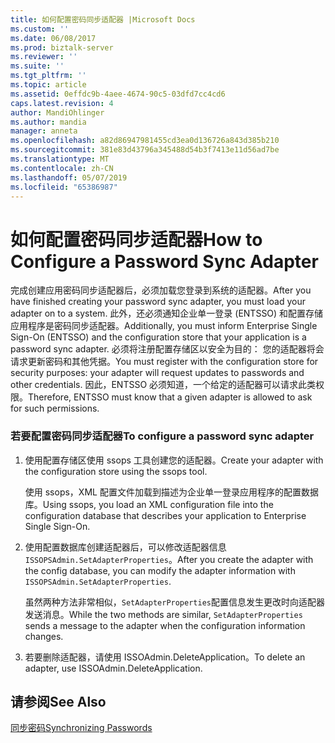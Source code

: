 ```yaml
---
title: 如何配置密码同步适配器 |Microsoft Docs
ms.custom: ''
ms.date: 06/08/2017
ms.prod: biztalk-server
ms.reviewer: ''
ms.suite: ''
ms.tgt_pltfrm: ''
ms.topic: article
ms.assetid: 0effdc9b-4aee-4674-90c5-03dfd7cc4cd6
caps.latest.revision: 4
author: MandiOhlinger
ms.author: mandia
manager: anneta
ms.openlocfilehash: a82d86947981455cd3ea0d136726a843d385b210
ms.sourcegitcommit: 381e83d43796a345488d54b3f7413e11d56ad7be
ms.translationtype: MT
ms.contentlocale: zh-CN
ms.lasthandoff: 05/07/2019
ms.locfileid: "65386987"
---
```

# <a name="how-to-configure-a-password-sync-adapter"></a><span data-ttu-id="54556-102">如何配置密码同步适配器</span><span class="sxs-lookup"><span data-stu-id="54556-102">How to Configure a Password Sync Adapter</span></span>
<span data-ttu-id="54556-103">完成创建应用密码同步适配器后，必须加载您登录到系统的适配器。</span><span class="sxs-lookup"><span data-stu-id="54556-103">After you have finished creating your password sync adapter, you must load your adapter on to a system.</span></span> <span data-ttu-id="54556-104">此外，还必须通知企业单一登录 (ENTSSO) 和配置存储应用程序是密码同步适配器。</span><span class="sxs-lookup"><span data-stu-id="54556-104">Additionally, you must inform Enterprise Single Sign-On (ENTSSO) and the configuration store that your application is a password sync adapter.</span></span> <span data-ttu-id="54556-105">必须将注册配置存储区以安全为目的： 您的适配器将会请求更新密码和其他凭据。</span><span class="sxs-lookup"><span data-stu-id="54556-105">You must register with the configuration store for security purposes: your adapter will request updates to passwords and other credentials.</span></span> <span data-ttu-id="54556-106">因此，ENTSSO 必须知道，一个给定的适配器可以请求此类权限。</span><span class="sxs-lookup"><span data-stu-id="54556-106">Therefore, ENTSSO must know that a given adapter is allowed to ask for such permissions.</span></span>  
  
### <a name="to-configure-a-password-sync-adapter"></a><span data-ttu-id="54556-107">若要配置密码同步适配器</span><span class="sxs-lookup"><span data-stu-id="54556-107">To configure a password sync adapter</span></span>  
  
1.  <span data-ttu-id="54556-108">使用配置存储区使用 ssops 工具创建您的适配器。</span><span class="sxs-lookup"><span data-stu-id="54556-108">Create your adapter with the configuration store using the ssops tool.</span></span>  
  
     <span data-ttu-id="54556-109">使用 ssops，XML 配置文件加载到描述为企业单一登录应用程序的配置数据库。</span><span class="sxs-lookup"><span data-stu-id="54556-109">Using ssops, you load an XML configuration file into the configuration database that describes your application to Enterprise Single Sign-On.</span></span>  
  
2.  <span data-ttu-id="54556-110">使用配置数据库创建适配器后，可以修改适配器信息`ISSOPSAdmin.SetAdapterProperties`。</span><span class="sxs-lookup"><span data-stu-id="54556-110">After you create the adapter with the config database, you can modify the adapter information with `ISSOPSAdmin.SetAdapterProperties`.</span></span>  
  
     <span data-ttu-id="54556-111">虽然两种方法非常相似，`SetAdapterProperties`配置信息发生更改时向适配器发送消息。</span><span class="sxs-lookup"><span data-stu-id="54556-111">While the two methods are similar, `SetAdapterProperties` sends a message to the adapter when the configuration information changes.</span></span>  
  
3.  <span data-ttu-id="54556-112">若要删除适配器，请使用 ISSOAdmin.DeleteApplication。</span><span class="sxs-lookup"><span data-stu-id="54556-112">To delete an adapter, use ISSOAdmin.DeleteApplication.</span></span>  
  
## <a name="see-also"></a><span data-ttu-id="54556-113">请参阅</span><span class="sxs-lookup"><span data-stu-id="54556-113">See Also</span></span>  
 [<span data-ttu-id="54556-114">同步密码</span><span class="sxs-lookup"><span data-stu-id="54556-114">Synchronizing Passwords</span></span>](../core/synchronizing-passwords.md)